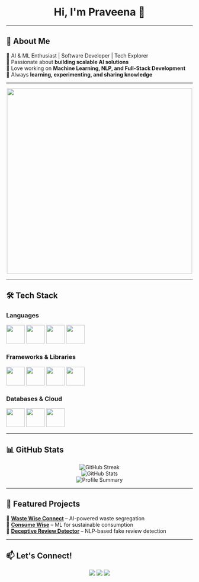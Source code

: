 <h1 align="center">Hi, I'm Praveena 👋</h1>

---

## 🚀 **About Me**  
🔹 AI & ML Enthusiast | Software Developer | Tech Explorer  
🔹 Passionate about **building scalable AI solutions**  
🔹 Love working on **Machine Learning, NLP, and Full-Stack Development**  
🔹 Always **learning, experimenting, and sharing knowledge**  

---

<p align="center">
  <img src="https://i.pinimg.com/originals/20/8a/84/208a844f45ef7f2e2c81c2781c86f161.gif" width="500">
</p>

---

## 🛠 **Tech Stack**  

### **Languages**  
<p align="left">
  <img src="https://cdn.jsdelivr.net/gh/devicons/devicon/icons/python/python-original.svg" width="50px" height="50px">
  <img src="https://cdn.jsdelivr.net/gh/devicons/devicon/icons/cplusplus/cplusplus-original.svg" width="50px" height="50px">
  <img src="https://cdn.jsdelivr.net/gh/devicons/devicon/icons/javascript/javascript-original.svg" width="50px" height="50px">
  <img src="https://cdn.jsdelivr.net/gh/devicons/devicon/icons/bash/bash-original.svg" width="50px" height="50px">
</p>

### **Frameworks & Libraries**  
<p align="left">
  <img src="https://cdn.jsdelivr.net/gh/devicons/devicon/icons/tensorflow/tensorflow-original.svg" width="50px" height="50px">
  <img src="https://cdn.jsdelivr.net/gh/devicons/devicon/icons/pytorch/pytorch-original.svg" width="50px" height="50px">
  <img src="https://cdn.jsdelivr.net/gh/devicons/devicon/icons/express/express-original.svg" width="50px" height="50px">
  <img src="https://streamlit.io/images/brand/streamlit-mark-color.png" width="50px" height="50px">
</p>

### **Databases & Cloud**  
<p align="left">
  <img src="https://cdn.jsdelivr.net/gh/devicons/devicon/icons/postgresql/postgresql-original.svg" width="50px" height="50px">
  <img src="https://cdn.jsdelivr.net/gh/devicons/devicon/icons/mongodb/mongodb-original.svg" width="50px" height="50px">
  <img src="https://cdn.jsdelivr.net/gh/devicons/devicon/icons/amazonwebservices/amazonwebservices-original.svg" width="50px" height="50px">
</p>

---

## 📊 **GitHub Stats**
<p align="center">
  <img src="https://github-readme-streak-stats.herokuapp.com/?user=tip04-git&theme=tokyonight" alt="GitHub Streak">
  <br>
  <img src="https://github-readme-stats.vercel.app/api?username=tip04-git&show_icons=true&theme=tokyonight" alt="GitHub Stats">
  <br>
  <img src="https://github-profile-summary-cards.vercel.app/api/cards/profile-details?username=tip04-git&theme=tokyonight" alt="Profile Summary">
</p>

---

## 📌 **Featured Projects**
📌 **[Waste Wise Connect](https://github.com/tip04-git/waste-wise-connect)** – AI-powered waste segregation  
📌 **[Consume Wise](https://github.com/tip04-git/consume-wise)** – ML for sustainable consumption  
📌 **[Deceptive Review Detector](https://github.com/tip04-git/deceptive-review-detector)** – NLP-based fake review detection  

---

## 📫 **Let's Connect!**
<p align="center">
  <a href="https://linkedin.com/in/indira-praveena-t-000b81314/"><img src="https://img.shields.io/badge/LinkedIn-0A66C2?style=for-the-badge&logo=linkedin&logoColor=white"></a>
  <a href="tipraveena09@gmail.com"><img src="https://img.shields.io/badge/Email-D14836?style=for-the-badge&logo=gmail&logoColor=white"></a>
  <a href="https://github.com/tip04-git"><img src="https://img.shields.io/badge/GitHub-181717?style=for-the-badge&logo=github&logoColor=white"></a>
</p>
